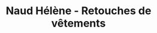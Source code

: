 ---
title: "Naud Hélène - Retouches de vêtements"
url: /angers/naud-helene-retouches-de-vetements/
shop: Kleidung
---
